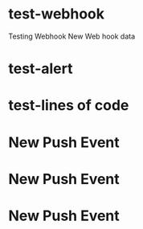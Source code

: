 # test-webhook
Testing Webhook
New Web hook data

# test-alert
# test-lines of code
# New Push Event
# New Push Event

# New Push Event
